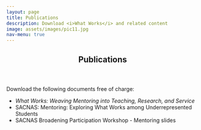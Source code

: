 ```yaml
---
layout: page
title: Publications
description: Download <i>What Works</i> and related content
image: assets/images/pic11.jpg
nav-menu: true
---
```

<!-- Main -->
<div id="main" class="alt">

<!-- One -->
<section id="one">
	<div class="inner">
		<header class="major">
			<h1>Publications</h1>
		</header>
		
<p>Download the following documents free of charge:
	<ul><li><i>What Works: Weaving Mentoring into Teaching, Research, and Service</i></li>
	<li>SACNAS: Mentoring: Exploring What Works among Underrepresented Students</li>
	<li>SACNAS Broadening Participation Workshop - Mentoring slides</li>
